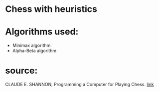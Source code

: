 # Chess with heuristics
# Algorithms used:
  - Minimax algorithm
  - Alpha-Beta algorithm

# source:
CLAUDE E. SHANNON, Programming a Computer for Playing Chess.
[link](https://vision.unipv.it/IA1/ProgrammingaComputerforPlayingChess.pdf)
